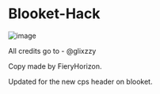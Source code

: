 # Blooket-Hack
![image](blob:chrome-untrusted://media-app/b1d10910-8628-4732-9f7c-eacef5878e7f)

All credits go to - @glixzzy

Copy made by FieryHorizon.

Updated for the new cps header on blooket.
